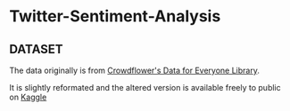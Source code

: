 # Twitter-Sentiment-Analysis


## DATASET
The data originally is from [Crowdflower's Data for Everyone Library](http://www.crowdflower.com/data-for-everyone).

It is slightly reformated and the altered version is available freely to public on [Kaggle](https://www.kaggle.com/datasets/crowdflower/twitter-airline-sentiment)
